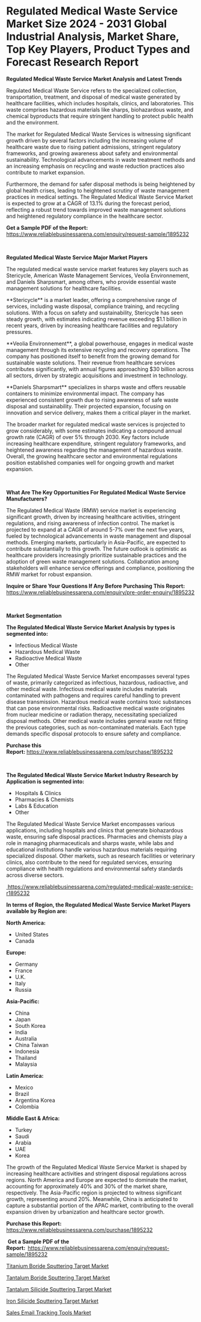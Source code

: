 <p><h1>Regulated Medical Waste Service Market Size 2024 - 2031 Global Industrial Analysis, Market Share, Top Key Players, Product Types and Forecast Research Report</h1></p><p><strong>Regulated Medical Waste Service Market Analysis and Latest Trends</strong></p>
<p><p>Regulated Medical Waste Service refers to the specialized collection, transportation, treatment, and disposal of medical waste generated by healthcare facilities, which includes hospitals, clinics, and laboratories. This waste comprises hazardous materials like sharps, biohazardous waste, and chemical byproducts that require stringent handling to protect public health and the environment. </p><p>The market for Regulated Medical Waste Services is witnessing significant growth driven by several factors including the increasing volume of healthcare waste due to rising patient admissions, stringent regulatory frameworks, and growing awareness about safety and environmental sustainability. Technological advancements in waste treatment methods and an increasing emphasis on recycling and waste reduction practices also contribute to market expansion. </p><p>Furthermore, the demand for safer disposal methods is being heightened by global health crises, leading to heightened scrutiny of waste management practices in medical settings. The Regulated Medical Waste Service Market is expected to grow at a CAGR of 13.1% during the forecast period, reflecting a robust trend towards improved waste management solutions and heightened regulatory compliance in the healthcare sector.</p></p>
<p><strong>Get a Sample PDF of the Report:&nbsp;</strong> <a href="https://www.reliablebusinessarena.com/enquiry/request-sample/1895232?utm_campaign=1729&utm_medium=2&utm_source=Github&utm_content=ia&utm_term=24102024&utm_id=regulated-medical-waste-service">https://www.reliablebusinessarena.com/enquiry/request-sample/1895232</a></p>
<p>&nbsp;</p>
<p><strong>Regulated Medical Waste Service Major Market Players</strong></p>
<p><p>The regulated medical waste service market features key players such as Stericycle, American Waste Management Services, Veolia Environnement, and Daniels Sharpsmart, among others, who provide essential waste management solutions for healthcare facilities.</p><p>**Stericycle** is a market leader, offering a comprehensive range of services, including waste disposal, compliance training, and recycling solutions. With a focus on safety and sustainability, Stericycle has seen steady growth, with estimates indicating revenue exceeding $1.1 billion in recent years, driven by increasing healthcare facilities and regulatory pressures.</p><p>**Veolia Environnement**, a global powerhouse, engages in medical waste management through its extensive recycling and recovery operations. The company has positioned itself to benefit from the growing demand for sustainable waste solutions. Their revenue from healthcare services contributes significantly, with annual figures approaching $30 billion across all sectors, driven by strategic acquisitions and investment in technology.</p><p>**Daniels Sharpsmart** specializes in sharps waste and offers reusable containers to minimize environmental impact. The company has experienced consistent growth due to rising awareness of safe waste disposal and sustainability. Their projected expansion, focusing on innovation and service delivery, makes them a critical player in the market.</p><p>The broader market for regulated medical waste services is projected to grow considerably, with some estimates indicating a compound annual growth rate (CAGR) of over 5% through 2030. Key factors include increasing healthcare expenditure, stringent regulatory frameworks, and heightened awareness regarding the management of hazardous waste. Overall, the growing healthcare sector and environmental regulations position established companies well for ongoing growth and market expansion.</p></p>
<p>&nbsp;</p>
<p><strong>What Are The Key Opportunities For Regulated Medical Waste Service Manufacturers?</strong></p>
<p><p>The Regulated Medical Waste (RMW) service market is experiencing significant growth, driven by increasing healthcare activities, stringent regulations, and rising awareness of infection control. The market is projected to expand at a CAGR of around 5-7% over the next five years, fueled by technological advancements in waste management and disposal methods. Emerging markets, particularly in Asia-Pacific, are expected to contribute substantially to this growth. The future outlook is optimistic as healthcare providers increasingly prioritize sustainable practices and the adoption of green waste management solutions. Collaboration among stakeholders will enhance service offerings and compliance, positioning the RMW market for robust expansion.</p></p>
<p><strong>Inquire or Share Your Questions If Any Before Purchasing This Report:</strong> <a href="https://www.reliablebusinessarena.com/enquiry/pre-order-enquiry/1895232?utm_campaign=1729&utm_medium=2&utm_source=Github&utm_content=ia&utm_term=24102024&utm_id=regulated-medical-waste-service">https://www.reliablebusinessarena.com/enquiry/pre-order-enquiry/1895232</a></p>
<p>&nbsp;</p>
<p><strong>Market Segmentation</strong></p>
<p><strong>The Regulated Medical Waste Service Market Analysis by types is segmented into:</strong></p>
<p><ul><li>Infectious Medical Waste</li><li>Hazardous Medical Waste</li><li>Radioactive Medical Waste</li><li>Other</li></ul></p>
<p><p>The Regulated Medical Waste Service Market encompasses several types of waste, primarily categorized as infectious, hazardous, radioactive, and other medical waste. Infectious medical waste includes materials contaminated with pathogens and requires careful handling to prevent disease transmission. Hazardous medical waste contains toxic substances that can pose environmental risks. Radioactive medical waste originates from nuclear medicine or radiation therapy, necessitating specialized disposal methods. Other medical waste includes general waste not fitting the previous categories, such as non-contaminated materials. Each type demands specific disposal protocols to ensure safety and compliance.</p></p>
<p><strong>Purchase this Report:&nbsp;</strong><a href="https://www.reliablebusinessarena.com/purchase/1895232?utm_campaign=1729&utm_medium=2&utm_source=Github&utm_content=ia&utm_term=24102024&utm_id=regulated-medical-waste-service">https://www.reliablebusinessarena.com/purchase/1895232</a></p>
<p>&nbsp;</p>
<p><strong>The Regulated Medical Waste Service Market Industry Research by Application is segmented into:</strong></p>
<p><ul><li>Hospitals & Clinics</li><li>Pharmacies & Chemists</li><li>Labs & Education</li><li>Other</li></ul></p>
<p><p>The Regulated Medical Waste Service Market encompasses various applications, including hospitals and clinics that generate biohazardous waste, ensuring safe disposal practices. Pharmacies and chemists play a role in managing pharmaceuticals and sharps waste, while labs and educational institutions handle various hazardous materials requiring specialized disposal. Other markets, such as research facilities or veterinary clinics, also contribute to the need for regulated services, ensuring compliance with health regulations and environmental safety standards across diverse sectors.</p></p>
<p><a href="https://www.reliablebusinessarena.com/regulated-medical-waste-service-r1895232?utm_campaign=1729&utm_medium=2&utm_source=Github&utm_content=ia&utm_term=24102024&utm_id=regulated-medical-waste-service">&nbsp;https://www.reliablebusinessarena.com/regulated-medical-waste-service-r1895232</a></p>
<p><strong>In terms of Region, the Regulated Medical Waste Service Market Players available by Region are:</strong></p>
<p>
    <p> <strong> North America: </strong>
        <ul>
            <li>United States</li>
            <li>Canada</li>
        </ul>
        </p> 
    <p> <strong> Europe: </strong>
        <ul>
            <li>Germany</li>
            <li>France</li>
            <li>U.K.</li>
            <li>Italy</li>
            <li>Russia</li>
        </ul>
        </p> 
    <p> <strong> Asia-Pacific: </strong>
        <ul>
            <li>China</li>
            <li>Japan</li>
            <li>South Korea</li>
            <li>India</li>
            <li>Australia</li>
            <li>China Taiwan</li>
            <li>Indonesia</li>
            <li>Thailand</li>
            <li>Malaysia</li>
        </ul>
        </p> 
    <p> <strong> Latin America: </strong>
        <ul>
            <li>Mexico</li>
            <li>Brazil</li>
            <li>Argentina Korea</li>
            <li>Colombia</li>
        </ul>
        </p> 
    <p> <strong> Middle East & Africa: </strong>
        <ul>
            <li>Turkey</li>
            <li>Saudi</li>
            <li>Arabia</li>
            <li>UAE</li>
            <li>Korea</li>
        </ul>
    </p>
    </p>
<p><p>The growth of the Regulated Medical Waste Service Market is shaped by increasing healthcare activities and stringent disposal regulations across regions. North America and Europe are expected to dominate the market, accounting for approximately 40% and 30% of the market share, respectively. The Asia-Pacific region is projected to witness significant growth, representing around 20%. Meanwhile, China is anticipated to capture a substantial portion of the APAC market, contributing to the overall expansion driven by urbanization and healthcare sector growth.</p></p>
<p><strong>Purchase this Report: </strong><a href="https://www.reliablebusinessarena.com/purchase/1895232?utm_campaign=1729&utm_medium=2&utm_source=Github&utm_content=ia&utm_term=24102024&utm_id=regulated-medical-waste-service">https://www.reliablebusinessarena.com/purchase/1895232</a></p>
<p>&nbsp;<strong>Get a Sample PDF of the Report:&nbsp;&nbsp;</strong><a href="https://www.reliablebusinessarena.com/enquiry/request-sample/1895232?utm_campaign=1729&utm_medium=2&utm_source=Github&utm_content=ia&utm_term=24102024&utm_id=regulated-medical-waste-service">https://www.reliablebusinessarena.com/enquiry/request-sample/1895232</a></p>
<p><strong></strong></p>
<p><p><a href="https://www.linkedin.com/pulse/titanium-boride-sputtering-target-market-overview-global-trends-ootnf?utm_campaign=1729&utm_medium=2&utm_source=Github&utm_content=ia&utm_term=24102024&utm_id=regulated-medical-waste-service">Titanium Boride Sputtering Target Market</a></p><p><a href="https://www.linkedin.com/pulse/tantalum-boride-sputtering-target-market-evolution-future-outlook-kp8af?utm_campaign=1729&utm_medium=2&utm_source=Github&utm_content=ia&utm_term=24102024&utm_id=regulated-medical-waste-service">Tantalum Boride Sputtering Target Market</a></p><p><a href="https://www.linkedin.com/pulse/tantalum-silicide-sputtering-target-market2024-2031-industry-p6kff?utm_campaign=1729&utm_medium=2&utm_source=Github&utm_content=ia&utm_term=24102024&utm_id=regulated-medical-waste-service">Tantalum Silicide Sputtering Target Market</a></p><p><a href="https://www.linkedin.com/pulse/iron-silicide-sputtering-target-revenue-growth-report-2024-vshnf?utm_campaign=1729&utm_medium=2&utm_source=Github&utm_content=ia&utm_term=24102024&utm_id=regulated-medical-waste-service">Iron Silicide Sputtering Target Market</a></p><p><a href="https://github.com/AnnDiaz698/Market-Research-Report-List-1/blob/main/sales-email-tracking-tools-market.md?utm_campaign=1729&utm_medium=2&utm_source=Github&utm_content=ia&utm_term=24102024&utm_id=regulated-medical-waste-service">Sales Email Tracking Tools Market</a></p></p>